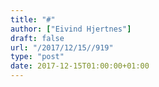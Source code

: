 ```yaml
---
title: "#"
author: ["Eivind Hjertnes"]
draft: false
url: "/2017/12/15//919"
type: "post"
date: 2017-12-15T01:00:00+01:00
---
```


